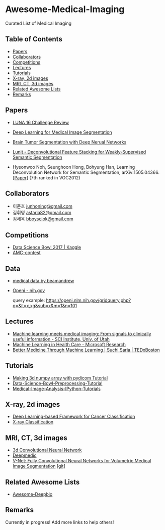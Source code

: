﻿# Awesome-Medical-Imaging

Curated List of Medical Imaging

## Table of Contents
- [Papers](#papers)
- [Collaborators](#collaborators)
- [Competitions](#competitions)
- [Lectures](#lectures)
- [Tutorials](#tutorials)
- [X-ray, 2d images](#x-ray-2d-images)
- [MRI, CT, 3d images](#mri-ct-3d-images)
- [Related Awesome Lists](#related-awesome-lists)
- [Remarks](#remarks)

## Papers
* [LUNA 16 Challenge Review](https://arxiv.org/abs/1612.08012)
* [Deep Learning for Medical Image Segmentation](https://arxiv.org/pdf/1505.02000.pdf)
* [Brain Tumor Segmentation with Deep Nerual Networks](https://arxiv.org/pdf/1505.03540v3.pdf)
* [Lunit - Deconvolutional Feature Stacking for Weakly-Supervised Semantic Segmentation](https://arxiv.org/pdf/1602.04984.pdf)

* Hyeonwoo Noh, Seunghoon Hong, Bohyung Han, Learning Deconvolution Network for Semantic Segmentation, arXiv:1505.04366. [[Paper]](https://arxiv.org/pdf/1505.04366.pdf) (7th ranked in VOC2012)

## Collaborators
* 이준호 junhoning@gmail.com
* 김휘영 astaria82@gmail.com
* 김세옥 bboyseiok@gmail.com

## Competitions
* [Data Science Bowl 2017 | Kaggle](https://www.kaggle.com/c/data-science-bowl-2017)
* [AMC-contest](http://amc-conetest.azurewebsites.net/ASAN-MS/index.html)

## Data
* [medical data by beamandrew](https://github.com/beamandrew/medical-data/blob/master/README.md)
* [Openi - nih.gov](https://openi.nlm.nih.gov/)

  query example: https://openi.nlm.nih.gov/gridquery.php?q=&it=x,xg&sub=x&m=1&n=101

## Lectures
* [Machine learning meets medical imaging: From signals to clinically useful information - SCI Institute, Univ. of Utah](https://www.youtube.com/watch?v=7vtpWbrVdDY)
* [Machine Learning in Health Care - Microsoft Research](https://www.youtube.com/watch?v=XQsHPuXKmO4)
* [Better Medicine Through Machine Learning | Suchi Saria | TEDxBoston](https://www.youtube.com/watch?v=Nj2YSLPn6OY)

## Tutorials
* [Making 3d numpy array with pydicom Tutorial](https://www.kaggle.com/rmchamberlain/data-science-bowl-2017/dicom-to-3d-numpy-arrays)
* [Data-Science-Bowl-Preprocessing-Tutorial](https://www.kaggle.com/gzuidhof/data-science-bowl-2017/full-preprocessing-tutorial)
* [Medical-Image-Analysis-IPython-Tutorials](https://github.com/curiale/Medical-Image-Analysis-IPython-Tutorials)

## X-ray, 2d images
* [Deep Learning-based Framework for Cancer Classification](https://github.com/CityUHK-CompBio/DeepCC)
* [X-ray Classification](https://github.com/ayush1997/Xvision)

## MRI, CT, 3d images
* [3d Convolutional Neural Network](http://www.doc.ic.ac.uk/~bglocker/pdfs/kamnitsas2015isles.pdf)
* [Deepmedic](https://github.com/Kamnitsask/deepmedic)
* [V-Net: Fully Convolutional Neural Networks for
Volumetric Medical Image Segmentation](http://campar.in.tum.de/pub/milletari2016Vnet/milletari2016Vnet.pdf)  [[git]](https://github.com/faustomilletari/VNet)

## Related Awesome Lists

* [Awesome-Deepbio](https://github.com/gokceneraslan/awesome-deepbio)

## Remarks

Currently in progress! Add more links to help others!